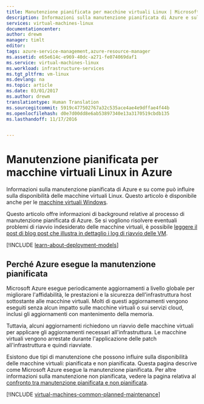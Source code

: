 ```yaml
---
title: Manutenzione pianificata per macchine virtuali Linux | Microsoft Docs
description: Informazioni sulla manutenzione pianificata di Azure e sul relativo impatto sulle macchine virtuali Linux eseguite in Azure.
services: virtual-machines-linux
documentationcenter: 
author: drewm
manager: timlt
editor: 
tags: azure-service-management,azure-resource-manager
ms.assetid: e65e614c-e969-40dc-a271-fe074069daf1
ms.service: virtual-machines-linux
ms.workload: infrastructure-services
ms.tgt_pltfrm: vm-linux
ms.devlang: na
ms.topic: article
ms.date: 03/01/2017
ms.author: drewm
translationtype: Human Translation
ms.sourcegitcommit: 5919c477502767a32c535ace4ae4e9dffae4f44b
ms.openlocfilehash: d0e7d00dd8e6ab53897340e13a3170519cbdb135
ms.lasthandoff: 11/17/2016


---
```

# <a name="planned-maintenance-for-linux-virtual-machines-in-azure"></a>Manutenzione pianificata per macchine virtuali Linux in Azure
Informazioni sulla manutenzione pianificata di Azure e su come può influire sulla disponibilità delle macchine virtuali Linux. Questo articolo è disponibile anche per le [macchine virtuali Windows](virtual-machines-windows-planned-maintenance.md?toc=%2fazure%2fvirtual-machines%2fwindows%2ftoc.json).  

Questo articolo offre informazioni di background relative al processo di manutenzione pianificata di Azure. Se si vogliono risolvere eventuali problemi di riavvio indesiderato delle macchine virtuali, è possibile [leggere il post di blog post che illustra in dettaglio i log di riavvio delle VM](https://azure.microsoft.com/blog/viewing-vm-reboot-logs/).

[!INCLUDE [learn-about-deployment-models](../../includes/learn-about-deployment-models-both-include.md)]

## <a name="why-azure-performs-planned-maintenance"></a>Perché Azure esegue la manutenzione pianificata
Microsoft Azure esegue periodicamente aggiornamenti a livello globale per migliorare l'affidabilità, le prestazioni e la sicurezza dell'infrastruttura host sottostante alle macchine virtuali. Molti di questi aggiornamenti vengono eseguiti senza alcun impatto sulle macchine virtuali o sui servizi cloud, inclusi gli aggiornamenti con mantenimento della memoria.

Tuttavia, alcuni aggiornamenti richiedono un riavvio delle macchine virtuali per applicare gli aggiornamenti necessari all'infrastruttura. Le macchine virtuali vengono arrestate durante l'applicazione delle patch all'infrastruttura e quindi riavviate.

Esistono due tipi di manutenzione che possono influire sulla disponibilità delle macchine virtuali: pianificata e non pianificata. Questa pagina descrive come Microsoft Azure esegue la manutenzione pianificata. Per altre informazioni sulla manutenzione non pianificata, vedere la pagina relativa al [confronto tra manutenzione pianificata e non pianificata](virtual-machines-linux-manage-availability.md?toc=%2fazure%2fvirtual-machines%2flinux%2ftoc.json).

[!INCLUDE [virtual-machines-common-planned-maintenance](../../includes/virtual-machines-common-planned-maintenance.md)]


